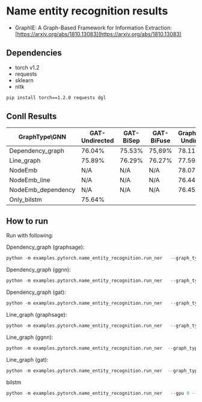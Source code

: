 Name entity recognition results
============


- GraphIE: A Graph-Based Framework for Information Extraction: [https://arxiv.org/abs/1810.13083](https://arxiv.org/abs/1810.13083)



Dependencies
------------
- torch v1.2
- requests
- sklearn
- nltk

```bash
pip install torch==1.2.0 requests dgl
```



Conll Results
-------

| GraphType\GNN  | GAT-Undirected   |  GAT-BiSep    | GAT-BiFuse   | GraphSAGE-Undirected   |  GraphSAGE-BiSep    | GraphSAGE-BiFuse   |  GGNN-Undirected   |  GGNN-BiSep    | GGNN-BiFuse   | GCN-Undirected   |  GCN-BiSep    | GCN-BiFuse   |
| ------------- |  -------------| ------------- |  -------------|  ------------- | ------------- |  -------------| ------------- | -------------  | ------------- | ------------- | -------------  | ------------- |  
| Dependency_graph     |76.04%|75.53%|75,89%|78.11%|77.53%  |77.55%|77.17%|77.05%|77.10%|77.66%|74.82%|76.03%|
| Line_graph        |75.89% |76.29%|76.27%|77.59%|76.92%|76.97%|76.13%|73.20%|75.75%|75.71%|75.63%|76.51%|
| NodeEmb | N/A  | N/A | N/A | 78.07% | 77.69% | 77.55%  |73.86%| 72.59%| 75.58% |75.33%|74.74%|74.87%|
| NodeEmb_line | N/A  | N/A | N/A | 76.44% |77.27%|76.23%  |74.39%|75.46%|75.23%  |75.29%|76.03%|75.13%|
| NodeEmb_dependency | N/A  | N/A | N/A |76.45%|78.21%  |79.58%|| |  |75.87%|74.02%|73.50%|
|Only_bilstm| 75.64%||||






How to run
----------

Run with following:


Dpendency_graph (graphsage):
```python
python -m examples.pytorch.name_entity_recognition.run_ner   --graph_type dependency_graph --gpu 0 --init_hidden_size 400 --hidden_size 128  --lr 0.01 --batch_size 100 --gnn_type graphsage --direction_option undirected
```
Dpendency_graph (ggnn):
```python
python -m examples.pytorch.name_entity_recognition.run_ner   --graph_type dependency_graph --gpu 0 --init_hidden_size 400 --hidden_size 128  --lr 0.01 --batch_size 100 --gnn_type ggnn --direction_option undirected
```

Dpendency_graph (gat):
```python
python -m examples.pytorch.name_entity_recognition.run_ner   --graph_type dependency_graph --gpu 0 --init_hidden_size 400 --hidden_size 128 2 --lr 0.001 --batch_size 100 --gnn_type gat --direction_option undirected 
```

Line_graph (graphsage):
```python
python -m examples.pytorch.name_entity_recognition.run_ner   --graph_type line_graph --gpu 0 --init_hidden_size 400 --hidden_size 128  --lr 0.01 --batch_size 100 --gnn_type graphsage --direction_option undirected
```
Line_graph (ggnn):
```python
python -m examples.pytorch.name_entity_recognition.run_ner  --graph_type line_graph --gpu 0 --init_hidden_size 400 --hidden_size 128  --lr 0.01 --batch_size 100 --gnn_type ggnn --direction_option undirected
```

Line_graph (gat):
```python
python -m examples.pytorch.name_entity_recognition.run_ner  --graph_type line_graph --gpu 0 --init_hidden_size 400 --hidden_size 128 --lr 0.001 --batch_size 100 --gnn_type gat --direction_option undirected 
```

bilstm
```python
python -m examples.pytorch.name_entity_recognition.run_ner   --gpu 0 --init_hidden_size 400 --hidden_size 128  --lr 0.01 --batch_size 100 --use_gnn False
```


